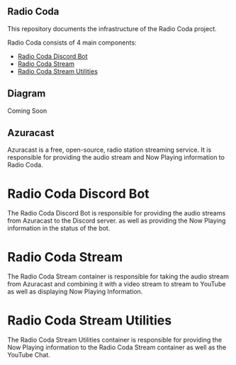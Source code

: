 ## Radio Coda

This repository documents the infrastructure of the Radio Coda project.

Radio Coda consists of 4 main components:
- [Radio Coda Discord Bot](#radio-coda-discord-bot)
- [Radio Coda Stream](#radio-coda-stream)
- [Radio Coda Stream Utilities](#radio-coda-stream-utilities)

## Diagram

Coming Soon

## Azuracast

Azuracast is a free, open-source, radio station streaming service.
It is responsible for providing the audio stream and Now Playing information to
Radio Coda.

# Radio Coda Discord Bot

The Radio Coda Discord Bot is responsible for providing the audio streams from
Azuracast to the Discord server. as well as providing the Now Playing information in
the status of the bot.

# Radio Coda Stream

The Radio Coda Stream container is responsible for taking the audio stream from
Azuracast and combining it with a video stream to stream to YouTube as well as
displaying Now Playing Information.

# Radio Coda Stream Utilities

The Radio Coda Stream Utilities container is responsible for providing the
Now Playing information to the Radio Coda Stream container as well as the
YouTube Chat.